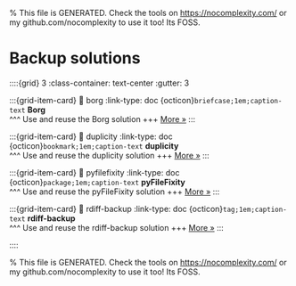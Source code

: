 
% This file is GENERATED. Check the tools on https://nocomplexity.com/ or my github.com/nocomplexity to use it too! Its FOSS. 

# Backup solutions 
::::{grid} 3
:class-container: text-center
:gutter: 3 

:::{grid-item-card}
:link: borg
:link-type: doc
{octicon}`briefcase;1em;caption-text` **Borg**        
^^^
Use and reuse the Borg solution
+++
[More »](borg)
:::

:::{grid-item-card}
:link: duplicity
:link-type: doc
{octicon}`bookmark;1em;caption-text` **duplicity**        
^^^
Use and reuse the duplicity solution
+++
[More »](duplicity)
:::

:::{grid-item-card}
:link: pyfilefixity
:link-type: doc
{octicon}`package;1em;caption-text` **pyFileFixity**        
^^^
Use and reuse the pyFileFixity solution
+++
[More »](pyfilefixity)
:::

:::{grid-item-card}
:link: rdiff-backup
:link-type: doc
{octicon}`tag;1em;caption-text` **rdiff-backup**        
^^^
Use and reuse the rdiff-backup solution
+++
[More »](rdiff-backup)
:::

::::


% This file is GENERATED. Check the tools on https://nocomplexity.com/ or my github.com/nocomplexity to use it too! Its FOSS. 

